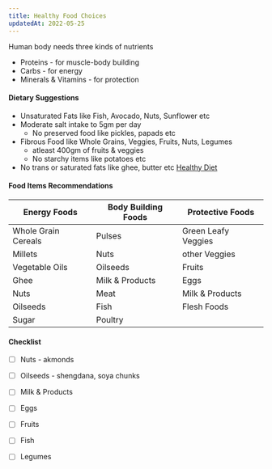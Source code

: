 ```yaml
---
title: Healthy Food Choices
updatedAt: 2022-05-25
---
```


Human body needs three kinds of nutrients

- Proteins - for muscle-body building
- Carbs - for energy
- Minerals & Vitamins - for protection

#### Dietary Suggestions

- Unsaturated Fats like Fish, Avocado, Nuts, Sunflower etc
- Moderate salt intake to 5gm per day
  - No preserved food like pickles, papads etc
- Fibrous Food like Whole Grains, Veggies, Fruits, Nuts, Legumes
  - atleast 400gm of fruits & veggies
  - No starchy items like potatoes etc
- No trans or saturated fats like ghee, butter etc   [Healthy Diet] 

#### Food Items Recommendations

| Energy Foods        | Body Building Foods | Protective Foods    |
| ------------------- | ------------------- | ------------------- |
| Whole Grain Cereals | Pulses              | Green Leafy Veggies |
| Millets             | Nuts                | other Veggies       |
| Vegetable Oils      | Oilseeds            | Fruits              |
| Ghee                | Milk & Products     | Eggs                |
| Nuts                | Meat                | Milk & Products     |
| Oilseeds            | Fish                | Flesh Foods         |
| Sugar               | Poultry             |                     |

#### Checklist

- [ ] Nuts - akmonds
- [ ] Oilseeds - shengdana, soya chunks
- [ ] Milk & Products
- [ ] Eggs
- [ ] Fruits
- [ ] Fish
- [ ] Legumes



[Healthy Diet]: https://www.nhp.gov.in/healthlyliving/healthy-diet	"test"